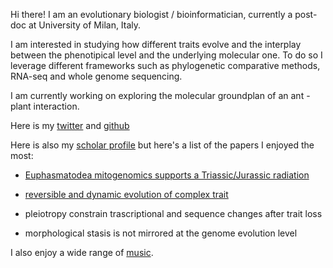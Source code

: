 Hi there! I am an evolutionary biologist / bioinformatician, currently a post-doc at University of Milan, Italy.

I am interested in studying how different traits evolve and the interplay between the phenotipical level and the underlying molecular one.
To do so I leverage different frameworks such as phylogenetic comparative methods, RNA-seq and whole genome sequencing.

I am currently working on exploring the molecular groundplan of an ant - plant interaction.

Here is my [twitter](https://twitter.com/fornigiobbe) and [github](https://github.com/for-giobbe)

Here is also my [scholar profile](https://scholar.google.it/citations?user=xXrCOhAAAAAJ&hl=en) but here's a list of the papers I enjoyed the most:

- [Euphasmatodea mitogenomics supports a Triassic/Jurassic radiation](https://www.sciencedirect.com/science/article/abs/pii/S1055790320302554)

- [reversible and dynamic evolution of complex trait](https://www.biorxiv.org/content/10.1101/2020.10.14.336354v1.abstract)

- pleiotropy constrain trascriptional and sequence changes after trait loss

- morphological stasis is not mirrored at the genome evolution level

I also enjoy a wide range of [music](https://madteo.bandcamp.com/track/rugrats-dont-techno-for-an-answer).
